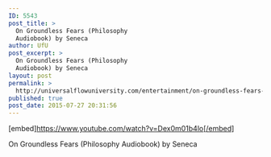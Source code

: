 ```yaml
---
ID: 5543
post_title: >
  On Groundless Fears (Philosophy
  Audiobook) by Seneca
author: UfU
post_excerpt: >
  On Groundless Fears (Philosophy
  Audiobook) by Seneca
layout: post
permalink: >
  http://universalflowuniversity.com/entertainment/on-groundless-fears-philosophy-audiobook-by-seneca/
published: true
post_date: 2015-07-27 20:31:56
---
```

[embed]https://www.youtube.com/watch?v=Dex0m01b4lo[/embed]<br>
<p>On Groundless Fears (Philosophy Audiobook) by Seneca</p>